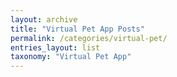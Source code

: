 ```yaml
---
layout: archive
title: "Virtual Pet App Posts"
permalink: /categories/virtual-pet/
entries_layout: list
taxonomy: "Virtual Pet App"
---
```


